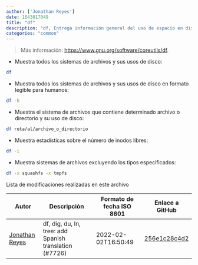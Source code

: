 ```yaml
---
author: ['Jonathan Reyes']
date: 1643817049
title: "df"
description: "df, Entrega información general del uso de espacio en disco del sistema de archivos."
categories: "common"
---
```

> Más información: <https://www.gnu.org/software/coreutils/df>.

- Muestra todos los sistemas de archivos y sus usos de disco:

```bash
df
```

- Muestra todos los sistemas de archivos y sus usos de disco en formato legible para humanos:

```bash
df -h
```

- Muestra el sistema de archivos que contiene determinado archivo o directorio y su uso de disco:

```bash
df ruta/al/archivo_o_directorio
```

- Muestra estadísticas sobre el número de inodos libres:

```bash
df -i
```

- Muestra sistemas de archivos excluyendo los tipos especificados:

```bash
df -x squashfs -x tmpfs
```
Lista de modificaciones realizadas en este archivo


Autor | Descripción | Formato de fecha ISO 8601 | Enlace a GitHub
------|-----|-----|-----
[Jonathan Reyes](mailto:jreyes33@users.noreply.github.com) | df, dig, du, ln, tree: add Spanish translation (#7726) | 2022-02-02T16:50:49 | [256e1c28c4d2](https://github.com/tldr-pages/tldr/commit/256e1c28c4d2924592afb10eafce03fb27612809)

